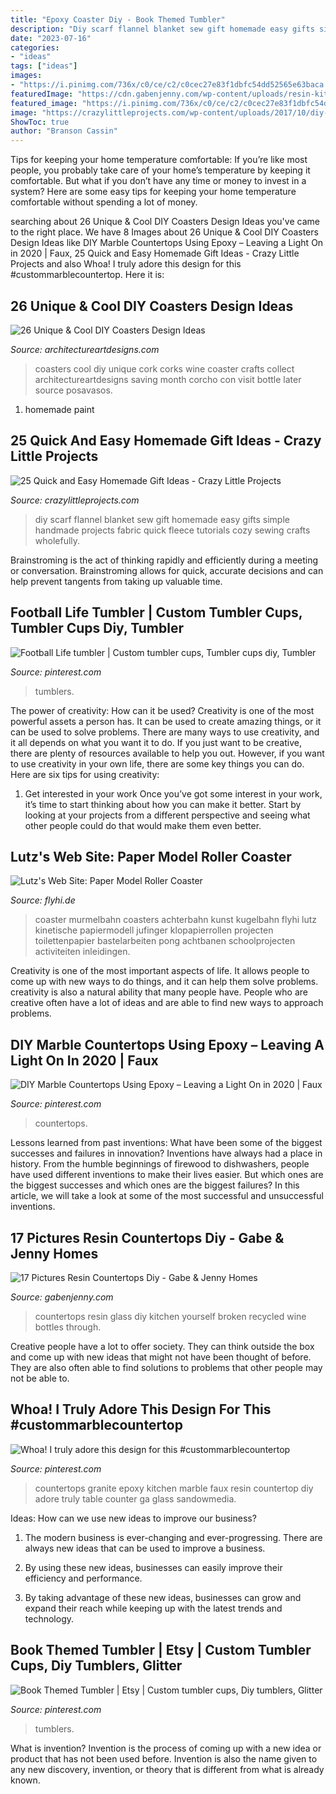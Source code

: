 ```yaml
---
title: "Epoxy Coaster Diy - Book Themed Tumbler"
description: "Diy scarf flannel blanket sew gift homemade easy gifts simple handmade projects fabric quick fleece tutorials cozy sewing crafts wholefully"
date: "2023-07-16"
categories:
- "ideas"
tags: ["ideas"]
images:
- "https://i.pinimg.com/736x/c0/ce/c2/c0cec27e83f1dbfc54dd52565e63baca.jpg"
featuredImage: "https://cdn.gabenjenny.com/wp-content/uploads/resin-kitchen-countertops-home-design_371895.jpg"
featured_image: "https://i.pinimg.com/736x/c0/ce/c2/c0cec27e83f1dbfc54dd52565e63baca.jpg"
image: "https://crazylittleprojects.com/wp-content/uploads/2017/10/diy-no-sew-flannel-blanket-scarf-9.jpg"
ShowToc: true
author: "Branson Cassin"
---
```



Tips for keeping your home temperature comfortable:
If you’re like most people, you probably take care of your home’s temperature by keeping it comfortable. But what if you don’t have any time or money to invest in a system? Here are some easy tips for keeping your home temperature comfortable without spending a lot of money.

	

		
searching about 26 Unique &amp; Cool DIY Coasters Design Ideas you've came to the right place. We have 8 Images about 26 Unique &amp; Cool DIY Coasters Design Ideas like DIY Marble Countertops Using Epoxy – Leaving a Light On in 2020 | Faux, 25 Quick and Easy Homemade Gift Ideas - Crazy Little Projects and also Whoa! I truly adore this design for this #custommarblecountertop. Here it is:
		
    
## 26 Unique &amp; Cool DIY Coasters Design Ideas

<img loading=lazy src="https://www.architectureartdesigns.com/wp-content/uploads/2014/02/138.jpg" onerror="this.onerror=null;this.src='https://tse4.mm.bing.net/th?id=OIP.R8zgWVc_jcY1A6PGgQxRpwHaH8&amp;pid=15.1';" alt="26 Unique &amp; Cool DIY Coasters Design Ideas">

_Source: architectureartdesigns.com_

>coasters cool diy unique cork corks wine coaster crafts collect architectureartdesigns saving month corcho con visit bottle later source posavasos. 

	

1. homemade paint

    
## 25 Quick And Easy Homemade Gift Ideas - Crazy Little Projects

<img loading=lazy src="https://crazylittleprojects.com/wp-content/uploads/2017/10/diy-no-sew-flannel-blanket-scarf-9.jpg" onerror="this.onerror=null;this.src='https://tse4.mm.bing.net/th?id=OIP.TADRPcZ3YeWSNvFmqltUjgHaLH&amp;pid=15.1';" alt="25 Quick and Easy Homemade Gift Ideas - Crazy Little Projects">

_Source: crazylittleprojects.com_

>diy scarf flannel blanket sew gift homemade easy gifts simple handmade projects fabric quick fleece tutorials cozy sewing crafts wholefully. 

	

Brainstroming is the act of thinking rapidly and efficiently during a meeting or conversation. Brainstroming allows for quick, accurate decisions and can help prevent tangents from taking up valuable time.

    
## Football Life Tumbler | Custom Tumbler Cups, Tumbler Cups Diy, Tumbler

<img loading=lazy src="https://i.pinimg.com/736x/52/da/24/52da2486046587f401bb8d6ee3b5a8e8.jpg" onerror="this.onerror=null;this.src='https://tse4.mm.bing.net/th?id=OIP.buKB5taOU5mjVY_zqHYtCwHaJ3&amp;pid=15.1';" alt="Football Life tumbler | Custom tumbler cups, Tumbler cups diy, Tumbler">

_Source: pinterest.com_

>tumblers. 

	

The power of creativity: How can it be used?
Creativity is one of the most powerful assets a person has. It can be used to create amazing things, or it can be used to solve problems. There are many ways to use creativity, and it all depends on what you want it to do. If you just want to be creative, there are plenty of resources available to help you out. However, if you want to use creativity in your own life, there are some key things you can do. Here are six tips for using creativity: 
1. Get interested in your work
Once you’ve got some interest in your work, it’s time to start thinking about how you can make it better. Start by looking at your projects from a different perspective and seeing what other people could do that would make them even better.

    
## Lutz&#039;s Web Site: Paper Model Roller Coaster

<img loading=lazy src="https://flyhi.de/images/modellbau/achterbahn/achterbahn_08.jpg" onerror="this.onerror=null;this.src='https://tse1.mm.bing.net/th?id=OIP.tzLgcq8BzsWC5pJawhfR9QHaJ4&amp;pid=15.1';" alt="Lutz&#039;s Web Site: Paper Model Roller Coaster">

_Source: flyhi.de_

>coaster murmelbahn coasters achterbahn kunst kugelbahn flyhi lutz kinetische papiermodell jufinger klopapierrollen projecten toilettenpapier bastelarbeiten pong achtbanen schoolprojecten activiteiten inleidingen. 

	

Creativity is one of the most important aspects of life. It allows people to come up with new ways to do things, and it can help them solve problems. creativity is also a natural ability that many people have. People who are creative often have a lot of ideas and are able to find new ways to approach problems.

    
## DIY Marble Countertops Using Epoxy – Leaving A Light On In 2020 | Faux

<img loading=lazy src="https://i.pinimg.com/736x/c0/ce/c2/c0cec27e83f1dbfc54dd52565e63baca.jpg" onerror="this.onerror=null;this.src='https://tse2.mm.bing.net/th?id=OIP.auD70flPFJMd_dXCp4-FqgHaJ3&amp;pid=15.1';" alt="DIY Marble Countertops Using Epoxy – Leaving a Light On in 2020 | Faux">

_Source: pinterest.com_

>countertops. 

	

Lessons learned from past inventions: What have been some of the biggest successes and failures in innovation?
Inventions have always had a place in history. From the humble beginnings of firewood to dishwashers, people have used different inventions to make their lives easier. But which ones are the biggest successes and which ones are the biggest failures? In this article, we will take a look at some of the most successful and unsuccessful inventions.

    
## 17 Pictures Resin Countertops Diy - Gabe &amp; Jenny Homes

<img loading=lazy src="https://cdn.gabenjenny.com/wp-content/uploads/resin-kitchen-countertops-home-design_371895.jpg" onerror="this.onerror=null;this.src='https://tse3.mm.bing.net/th?id=OIP._GU-qRiqic4C2US64HweeQHaE8&amp;pid=15.1';" alt="17 Pictures Resin Countertops Diy - Gabe &amp; Jenny Homes">

_Source: gabenjenny.com_

>countertops resin glass diy kitchen yourself broken recycled wine bottles through. 

	

Creative people have a lot to offer society. They can think outside the box and come up with new ideas that might not have been thought of before. They are also often able to find solutions to problems that other people may not be able to.

    
## Whoa! I Truly Adore This Design For This #custommarblecountertop

<img loading=lazy src="https://i.pinimg.com/736x/1a/f8/c7/1af8c7b85b49f10527694a52e5ed2875.jpg" onerror="this.onerror=null;this.src='https://tse3.mm.bing.net/th?id=OIP.aDw5BELsDkevDp4RpuFHtAHaJ4&amp;pid=15.1';" alt="Whoa! I truly adore this design for this #custommarblecountertop">

_Source: pinterest.com_

>countertops granite epoxy kitchen marble faux resin countertop diy adore truly table counter ga glass sandowmedia. 

	

Ideas: How can we use new ideas to improve our business?
1. The modern business is ever-changing and ever-progressing. There are always new ideas that can be used to improve a business.
2. By using these new ideas, businesses can easily improve their efficiency and performance.

3. By taking advantage of these new ideas, businesses can grow and expand their reach while keeping up with the latest trends and technology.

    
## Book Themed Tumbler | Etsy | Custom Tumbler Cups, Diy Tumblers, Glitter

<img loading=lazy src="https://i.pinimg.com/736x/32/a8/d9/32a8d9e99c8444ce374956bbada2e0e5.jpg" onerror="this.onerror=null;this.src='https://tse1.mm.bing.net/th?id=OIP.ZvGcR7mtfeixFALRB7s8mQHaLH&amp;pid=15.1';" alt="Book Themed Tumbler | Etsy | Custom tumbler cups, Diy tumblers, Glitter">

_Source: pinterest.com_

>tumblers. 

	

What is invention?
Invention is the process of coming up with a new idea or product that has not been used before. Invention is also the name given to any new discovery, invention, or theory that is different from what is already known.

